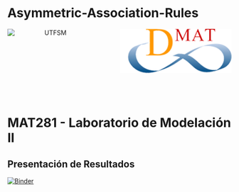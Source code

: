# Asymmetric-Association-Rules
<header>
<img src="https://upload.wikimedia.org/wikipedia/commons/4/47/Logo_UTFSM.png" width=200 alt="UTFSM" align="left"/>
<img src="./images/dmat.png" alt="DMAT" align="right"/>
</header>
</br></br></br></br></br>

</br>
</br>

# MAT281 - Laboratorio de Modelación II

## Presentación de Resultados


[![Binder](https://mybinder.org/badge_logo.svg)](https://mybinder.org/v2/gh/GustavoAnkelen/mat281_portfolio.git/master?urlpath=lab)


